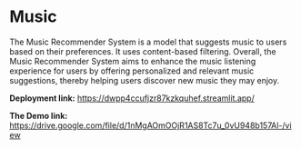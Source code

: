 # Music
The Music Recommender System is a model that suggests music to users based on their preferences. It uses content-based filtering.  Overall, the Music Recommender System aims to enhance the music listening experience for users by offering personalized and relevant music suggestions, thereby helping users discover new music they may enjoy.

**Deployment link:** https://dwpp4ccufjzr87kzkquhef.streamlit.app/

**The Demo link:** https://drive.google.com/file/d/1nMgAOmOOjR1AS8Tc7u_0vU948b157Al-/view
